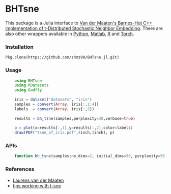# BHTsne

This package is a Julia interface to [Van der Maaten's Barnes-Hut C++ implementation of t-Distributed Stochastic Neighbor Embedding](https://github.com/lvdmaaten/bhtsne).
There are also other wrappers available in [Python](https://github.com/lvdmaaten/bhtsne), [Matlab](https://github.com/lvdmaaten/bhtsne), [R](https://github.com/jkrijthe/Rtsne) and [Torch](https://github.com/clementfarabet/manifold).

### Installation
	Pkg.clone(https://github.com/zhmz90/BHTsne.jl.git)
	
### Usage
```Julia
	using BHTsne
	using RDatasets	
	using Gadfly
	
	iris = dataset("datasets", "iris") 	
	samples = convert(Array, iris[:,1:4])
	labels  = convert(Array, iris[:,5])
	
	results = bh_tsne(samples,perplexity=30,verbose=true)
	
	p = plot(x=results[:,1],y=results[:,2],color=labels)
	draw(PDF("tsne_of_iris.pdf",4inch,3inch), p)
```

### APIs
```Julia
	function bh_tsne(samples;no_dims=2, initial_dims=50, perplexity=50,theta=0.5, randseed=-1, verbose=false)
```

### References
- [Laurens van der Maaten](https://lvdmaaten.github.io/tsne)
- [tips working with t-sne](http://lejon.github.io)

